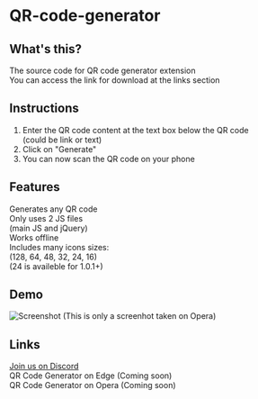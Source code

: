 # QR-code-generator
## What's this?
The source code for QR code generator extension
<br>You can access the link for download at the links section
## Instructions
1. Enter the QR code content at the text box below the QR code
<br>(could be link or text)
2. Click on "Generate"
3. You can now scan the QR code on your phone
## Features
Generates any QR code
<br>Only uses 2 JS files
<br>(main JS and jQuery)
<br>Works offline
<br>Includes many icons sizes:
<br>(128, 64, 48, 32, 24, 16)
<br>(24 is availeble for 1.0.1+)
## Demo
![Screenshot](https://user-images.githubusercontent.com/92959844/152666400-1066cf22-2b66-4dfe-b1e5-0b01d86305da.png)
(This is only a screenhot taken on Opera)
## Links
[Join us on Discord](https://discord.gg/twvxN8Szrz)
<br>QR Code Generator on Edge (Coming soon)
<br>QR Code Generator on Opera (Coming soon)
